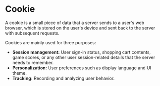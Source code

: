 # Cookie  
A cookie is a small piece of data that a server sends to a user's web browser, which is stored on the user's device and sent back to the server with subsequent requests.   

Cookies are mainly used for three purposes:

- **Session management:** User sign-in status, shopping cart contents, game scores, or any other user session-related details that the server needs to remember.
- **Personalization:** User preferences such as display language and UI theme.
- **Tracking:** Recording and analyzing user behavior.